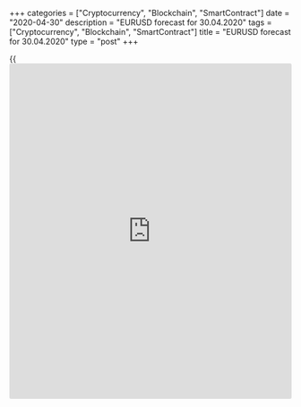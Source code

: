 +++
categories = ["Cryptocurrency", "Blockchain", "SmartContract"]
date = "2020-04-30"
description = "EURUSD forecast for 30.04.2020"
tags = ["Cryptocurrency", "Blockchain", "SmartContract"]
title = "EURUSD forecast for 30.04.2020"
type = "post"
+++

{{<iframe id="large-banner" src="https://www.bounty.group/#slide=12.0" width="100%" height="600" scrolling="no" style="border: 0px solid rgb(216, 221, 230); border-radius: 3px;">}}

April 30, 2020

April 30, 2020

Dollar fooled the marketsDmitri Demidenko

## The Fed managed to hide its pessimism behind the willingness to take
active, aggressive measures

Try, try, and try again. Jerome Powell, at the press conference
following the April FOMC meeting, did his best to keep the illusion of
stability he had created. Federal Reserve Chairman noted that the
central bank will take active, aggressive measures to shield the U.S.
economy from the coronavirus, and patiently hold the interest rates
around zero until the regulator is sure that the U.S. economy is heading
for the high targets in the employment and price stability. In order to
hold the S&P 500 bears back, the central bank has abandoned its
principle of being independent of politics. The Fed’s didn’t use to call
on the Congress for an increase in the fiscal stimulus, now it does,
suggesting that the central bank needs help.

As the stock indexes have been up, the Fed seems to have reassured the
markets, despite the change in its tone. In March, Jerome Powell spoke
about a V-shaped rebound of the US economy. In April, he emphasized
several times that there is hardly any hope for a quick rebound of the
US GDP in the second half of 2020. The Fed is getting ready for a long
struggle with the pandemic. During the next year or so, there will
continue the uncertainty about the victory over the pandemic, the depth,
and length of the economic downturn, the scale of the global shocks, and
the recovery of the consumption and the domestic demand. In fact, even
China, which has almost brought the COVID-19 under control, is giving
away shopping vouchers to get people to go out and spend money again.

The downturn is deep. The US GDP lost 4.8% Q-o-Q, consumer expenditures
featured the worst drop since 1980, the business investments were the
lowest over 11 years. This looks incredible. In early March, the US
economy was operating normally, and there were no signs that the longest
economic expansion would end.

 **Dynamics of U.S. GDP**

![LiteForex: EURUSD forecast for 30.04.2020][1]

 _Source: Financial Times_

The worst is yet to come in the second quarter. According to Markit’s
economic activity data, the US GDP should decline at a 37% annual rate,
which will be the biggest drop since 1947.

In my opinion, Jerome Powell managed to clam down the markets and
distract them form the change in the Fed’s stance. The US economy is
likely to be U-shaped, so the 30% rally of the S&P 500 up form the March
lows looks too strong.

Investors now switch their attention from the Fed to the ECB. After
Fitch downgraded Italy’s credit rating, [investor](https://www.fintechee.com/tutorial-for-forex-trading/investor-mode/)s expect the Governing
Council to take aggressive measures. When the euro-area governments fail
to find a compromise on the fiscal stimulus, the ECB is likely to take
the responsibility. If the European Central Bank doesn’t boost the QE
pace in April, it may at least give a clue on such a step in the future.

 **Dynamics of European QE**

![LiteForex: EURUSD forecast for 30.04.2020][2]

 _Source: Bloomberg_

The euro [options](https://www.fixpro.org/post/options-liquidity/) market doesn’t expect any strong moves, and it seems to
be right. The [EUR/USD ][3]is stuck in the trading range of 1.08-1.09.
Will Christine Lagarde make it be trending?

* * *

P.S. Did you like my article? Share it in social networks: it will be
the best “thank you" :)

Ask me questions and comment below. I’ll be glad to answer your
questions and give necessary explanations.

 **Useful links:**

  * I recommend trying to trade with a reliable broker [here][4]. The system allows you to trade by yourself or copy successful traders from all across the globe.
  * Use my promo-code BLOG for getting deposit bonus 50% on LiteForex platform. Just enter this code in the appropriate field while [depositing][5] your trading account.
  * Telegram channel with high-quality analytics, Forex reviews, training articles, and other useful things for traders <t.me/liteforex>

## Price chart of EURUSD in real time mode

![Dollar fooled the markets][6]

The content of this article reflects the author’s opinion and does not
necessarily reflect the official position of LiteForex. The material
published on this page is provided for informational purposes only and
should not be considered as the provision of investment advice for the
purposes of Directive 2004/39/EC.

Rate this article:

{{value}}

( {{count}} {{title}} )

   1. cdn.liteforex.com/cache/uploads/blog_post/eurusd/usa-gdp-30-04-20.jpg?w=30&s=9faef02928a7737551b5a98b0efb648b
   2. cdn.liteforex.com/cache/uploads/blog_post/eurusd/ecb-qe-30-04-20.jpg?w=30&s=6f1d1da1d6b2379286241eb6cba8a657
   3. my.liteforex.com/trading/chart?symbol=EURUSD&returnUrl=true
   4. my.liteforex.com/?category=analysts-opinions&slug=dollar-fooled-the-markets&openPopup=%2Fregistration%2Fpopup&utm_source=blog&utm_medium=article&utm_campaign=bonus
   5. my.liteforex.com/deposit/?category=analysts-opinions&slug=dollar-fooled-the-markets&promo_code=BLOG&utm_source=blog&utm_medium=article&utm_campaign=bonus
   6. cdn.liteforex.com/cache/uploads/blog_post/eurusd/liteforex-blog-eurusd-30-04-20.jpg?q=75&w=1000&s=3570721ecf410058b6734998a6c54fcf
